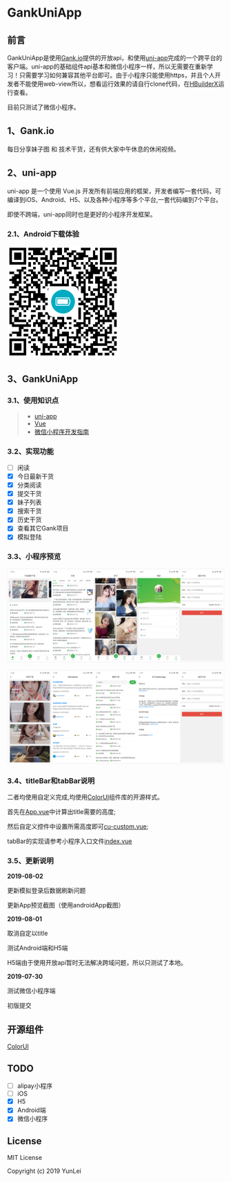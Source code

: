 # GankUniApp

## 前言
GankUniApp是使用[Gank.io](http://gank.io/api)提供的开放api，和使用[uni-app](https://uniapp.dcloud.io/)完成的一个跨平台的客户端。uni-app的基础组件api基本和微信小程序一样，所以无需要在重新学习！只需要学习如何兼容其他平台即可。由于小程序只能使用https，并且个人开发者不能使用web-view所以，想看运行效果的请自行clone代码，在[HBuilderX](https://www.dcloud.io/hbuilderx.html)运行查看。

目前只测试了微信小程序。

## 1、Gank.io
每日分享妹子图 和 技术干货，还有供大家中午休息的休闲视频。

## 2、uni-app
uni-app 是一个使用 Vue.js 开发所有前端应用的框架，开发者编写一套代码，可编译到iOS、Android、H5、以及各种小程序等多个平台,一套代码编到7个平台。

即使不跨端，uni-app同时也是更好的小程序开发框架。

### 2.1、Android下载体验

![tab页面](https://github.com/leiyun1993/GankUniApp/raw/master/screenshot/qrcode.png)

## 3、GankUniApp
### 3.1、使用知识点
> * [uni-app](https://uniapp.dcloud.io/component/README)
> * [Vue](http://doc.vue-js.com/)
> * [微信小程序开发指南](https://developers.weixin.qq.com/miniprogram/dev/api/)

### 3.2、实现功能

- [ ] 闲读
- [x] 今日最新干货
- [x] 分类阅读
- [x] 提交干货
- [x] 妹子列表
- [x] 搜索干货
- [x] 历史干货
- [x] 查看其它Gank项目
- [x] 模拟登陆

### 3.3、小程序预览

![tab页面](https://github.com/leiyun1993/GankUniApp/raw/master/screenshot/01.jpg)
 
![我的相关](https://github.com/leiyun1993/GankUniApp/raw/master/screenshot/02.jpg)

### 3.4、titleBar和tabBar说明
二者均使用自定义完成,均使用[ColorUI](https://github.com/weilanwl/ColorUI/)组件库的开源样式。

首先在[App.vue](https://github.com/leiyun1993/GankUniApp/blob/master/App.vue)中计算出title需要的高度;

然后自定义控件中设置所需高度即可[cu-custom.vue](https://github.com/leiyun1993/GankUniApp/blob/master/colorui/components/cu-custom.vue);

tabBar的实现请参考小程序入口文件[index.vue](https://github.com/leiyun1993/GankUniApp/blob/master/pages/index/index.vue)

### 3.5、更新说明

**2019-08-02**

更新模拟登录后数据刷新问题

更新App预览截图（使用androidApp截图）


**2019-08-01**

取消自定以title

测试Android端和H5端

H5端由于使用开放api暂时无法解决跨域问题，所以只测试了本地。

**2019-07-30**

测试微信小程序端

初版提交

## 开源组件
[ColorUI](https://github.com/weilanwl/ColorUI/)

## TODO
- [ ] alipay小程序
- [ ] iOS
- [x] H5
- [x] Android端
- [x] 微信小程序

## License

MIT License

Copyright (c) 2019 YunLei

